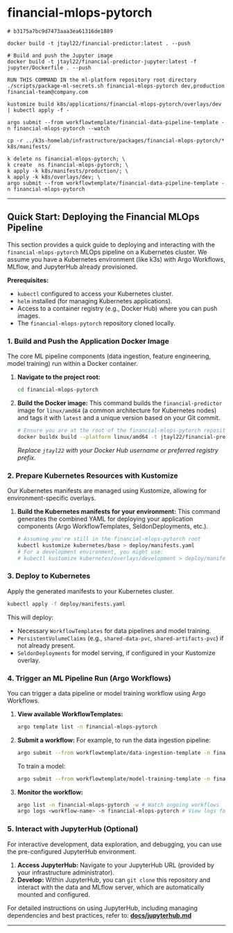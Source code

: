 # financial-mlops-pytorch

```
# b3175a7bc9d7473aaa3ea61316de1889

docker build -t jtayl22/financial-predictor:latest . --push

# Build and push the Jupyter image
docker build -t jtayl22/financial-predictor-jupyter:latest -f jupyter/Dockerfile . --push

RUN THIS COMMAND IN the ml-platform repository root directory
./scripts/package-ml-secrets.sh financial-mlops-pytorch dev,production financial-team@company.com

kustomize build k8s/applications/financial-mlops-pytorch/overlays/dev | kubectl apply -f -

argo submit --from workflowtemplate/financial-data-pipeline-template -n financial-mlops-pytorch --watch

cp -r ../k3s-homelab/infrastructure/packages/financial-mlops-pytorch/* k8s/manifests/

k delete ns financial-mlops-pytorch; \
k create  ns financial-mlops-pytorch; \
k apply -k k8s/manifests/production/; \
k apply -k k8s/overlays/dev; \
argo submit --from workflowtemplate/financial-data-pipeline-template -n financial-mlops-pytorch
```

-----



## Quick Start: Deploying the Financial MLOps Pipeline

This section provides a quick guide to deploying and interacting with the `financial-mlops-pytorch` MLOps pipeline on a Kubernetes cluster. We assume you have a Kubernetes environment (like k3s) with Argo Workflows, MLflow, and JupyterHub already provisioned.

**Prerequisites:**

  * `kubectl` configured to access your Kubernetes cluster.
  * `helm` installed (for managing Kubernetes applications).
  * Access to a container registry (e.g., Docker Hub) where you can push images.
  * The `financial-mlops-pytorch` repository cloned locally.

### 1\. Build and Push the Application Docker Image

The core ML pipeline components (data ingestion, feature engineering, model training) run within a Docker container.

1.  **Navigate to the project root:**

    ```bash
    cd financial-mlops-pytorch
    ```

2.  **Build the Docker image:**
    This command builds the `financial-predictor` image for `linux/amd64` (a common architecture for Kubernetes nodes) and tags it with `latest` and a unique version based on your Git commit.

    ```bash
    # Ensure you are at the root of the financial-mlops-pytorch repository
    docker buildx build --platform linux/amd64 -t jtayl22/financial-predictor:latest . --push
    ```

    *Replace `jtayl22` with your Docker Hub username or preferred registry prefix.*

### 2\. Prepare Kubernetes Resources with Kustomize

Our Kubernetes manifests are managed using Kustomize, allowing for environment-specific overlays.

1.  **Build the Kubernetes manifests for your environment:**
    This command generates the combined YAML for deploying your application components (Argo WorkflowTemplates, SeldonDeployments, etc.).
    ```bash
    # Assuming you're still in the financial-mlops-pytorch root
    kubectl kustomize kubernetes/base > deploy/manifests.yaml
    # For a development environment, you might use:
    # kubectl kustomize kubernetes/overlays/development > deploy/manifests.yaml
    ```

### 3\. Deploy to Kubernetes

Apply the generated manifests to your Kubernetes cluster.

```bash
kubectl apply -f deploy/manifests.yaml
```

This will deploy:

  * Necessary `WorkflowTemplates` for data pipelines and model training.
  * `PersistentVolumeClaims` (e.g., `shared-data-pvc`, `shared-artifacts-pvc`) if not already present.
  * `SeldonDeployments` for model serving, if configured in your Kustomize overlay.

### 4\. Trigger an ML Pipeline Run (Argo Workflows)

You can trigger a data pipeline or model training workflow using Argo Workflows.

1.  **View available WorkflowTemplates:**

    ```bash
    argo template list -n financial-mlops-pytorch
    ```

2.  **Submit a workflow:**
    For example, to run the data ingestion pipeline:

    ```bash
    argo submit --from workflowtemplate/data-ingestion-template -n financial-mlops-pytorch
    ```

    To train a model:

    ```bash
    argo submit --from workflowtemplate/model-training-template -n financial-mlops-pytorch
    ```

3.  **Monitor the workflow:**

    ```bash
    argo list -n financial-mlops-pytorch -w # Watch ongoing workflows
    argo logs <workflow-name> -n financial-mlops-pytorch # View logs for a specific workflow
    ```

### 5\. Interact with JupyterHub (Optional)

For interactive development, data exploration, and debugging, you can use the pre-configured JupyterHub environment.

1.  **Access JupyterHub:** Navigate to your JupyterHub URL (provided by your infrastructure administrator).
2.  **Develop:** Within JupyterHub, you can `git clone` this repository and interact with the data and MLflow server, which are automatically mounted and configured.

For detailed instructions on using JupyterHub, including managing dependencies and best practices, refer to:
**[docs/jupyterhub.md](https://www.google.com/search?q=docs/jupyterhub.md)**

-----